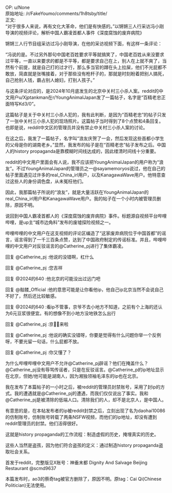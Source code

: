 
OP: u/None  
原始地址: /r/FakeYoumo/comments/1h8tsby/title/  
正文:  
“对于很多人来说，再有文化大革命，他们是有快感的。”以锵锵三人行采访冯小刚导演的视频评论，解析中国人霸凌首都人事件《深度腐蚀的废弃病院》  

锵锵三人行节目组采访过冯小刚导演，在他的采访视频下面，有这样一条评论：  

“冯说的是。不过另外那句中国老百姓要求平等就搞笑了，中国老百姓从来没要求过平等，一直以来要求的都是不平等，都是要求自己在上，别人在上就不爽了，当然有个前提，就是自己打的过才行，那么多当官的蹲在头上拉屎，他们不光屁都不敢放，简直就是张嘴接着，对于那些没有枪杆子的，那就是时刻盼着把别人搞死，自己抢别人钱，霸占别人媳妇，打别人孩子。”  

与这条评论对应的，是2024年10月底发生的北京中关村三小杀人案。reddit的中文用户u/Xjptankman在r/YoungAnimalJapan发了一篇帖子，名字是“百精老忠正面特写Kd3/0”。  

这篇帖子是关于中关村三小杀人犯的，我有此判断，是因为“百精老忠”的帖子只发了一张中关村三小杀人犯的现场照片。这篇帖子当时得到了8个点赞和4条回复。也即是说，reddit中文区的管理员并没有禁止中关村三小杀人案的讨论。  

在这之后，我发了一篇帖子，名字叫“浪友庆贺了一会，然后发现这些首都小学生的父母是你的湖南老乡。”显然，我发布的帖子是在“百精老忠”帖子发布之后。中国人的history propaganda是靠模糊时间线达成的，因此缕清时间线十分重要。  

reddit的中文用户里面会有人说，我不应该把YoungAnimalJapan的用户称为“浪友”。不过YoungAnimalJapan的管理员之一@sayamemoryos说过，他在自己的帖子里面遇见过许多的real_China_irl用户，以及KanagawaWave用户。他特意查过这些人的身份调色盘，从未冤枉他们。  

因此，我那篇帖子所说的“浪友”，就是大量活跃在YoungAnimalJapan的real_China_irl用户和KanagawaWave用户。我的帖子在一个小时内被管理员删除，原因不明。

说回到中国人霸凌首都人的《深度腐蚀的废弃病院》事件。标题源自视频平台哔哩哔哩，是up主“城市边角料”发布的废墟探险视频之一。

哔哩哔哩的中文用户在这支视频的评论区编造了“这家废弃病院位于中国首都”的谣言，谣言得到了一千三百条点赞，达到了中国政府制定的传谣标准。并且，哔哩哔哩的中文用户对反驳谣言的@Catherine_pj进行了集体霸凌。  

回复 @Catherine_pj :他说的没错啊，杠什么  

回复 @Catherine_pj :您吉祥  

回复 @2024的640 :他北京的可能没出过远门吧  

回复 @骷髅_Official :他的意思可能是让你看他ip，他自己ip北京当然不会说自己不好了，然后还比较敏感。  

回复 @2024的640 :看ip不管事，京爷不去小地方不知道，之前有个上海的还认为6元豆浆很便宜。有的想像不到小地方没地铁怎么出行  

回复 @Catherine_pj :京✌🏻来啦  

回复 @Catherine_pj :他说的确实没错呀，你要是觉得有什么问题你举一个反例呀，不要光留一句话，什么屁都不放。  

回复 @Catherine_pj :你又懂了？  

为什么哔哩哔哩中文用户不允许@Catherine_pj辟谣？他们在掩盖什么？@Catherine_pj没有辱骂传谣者，只是在反驳谣言。@Catherine_p的ip地址显示在北京，但她/他可能是湖南人，因为湘独领袖毛泽东的ip也在北京。

我在发布了本篇帖子的一小时之后，被reddit的管理员封禁账号，采用了封ip的方式。我的遭遇就是@Catherine_pj的遭遇，而我们仅仅说出了事实。我和@Catherine_pj是被清除的低端人口。清除我们的人，却不是北京人，是中国人。  

有意思的是，在本帖发布者的ip被reddit封禁之后，立刻出现了名为daohai10086的仿制账号，仿制账号转载了两条NSFW视频，而他们的ip地址，却没有遭到reddit管理员的封禁。他们活得很好。  

这就是history propaganda的工作流程：制造虚假的历史，掩埋真实的历史。  

这些人当然是盗孩，因为他们符合盗孩的定义：通过制造history propaganda盗取社会关系。  

首发于reddit，完整版见X账号：神垂末都 Dignity And Salvage Beijing Restaurant @scmd9637    

本篇发布时，ao3的蔡奇tag被官方删除了，原因不明。原tag：Cai Qi(Chinese Politician)无法使用。  
